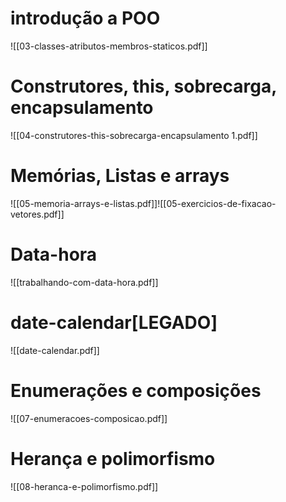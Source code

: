 
# introdução a POO

![[03-classes-atributos-membros-staticos.pdf]]


# Construtores, this, sobrecarga, encapsulamento

![[04-construtores-this-sobrecarga-encapsulamento 1.pdf]]

# Memórias, Listas e arrays

![[05-memoria-arrays-e-listas.pdf]]![[05-exercicios-de-fixacao-vetores.pdf]]

# Data-hora
![[trabalhando-com-data-hora.pdf]]


# date-calendar[LEGADO]
![[date-calendar.pdf]]


# Enumerações e composições
![[07-enumeracoes-composicao.pdf]]


# Herança e polimorfismo
![[08-heranca-e-polimorfismo.pdf]]